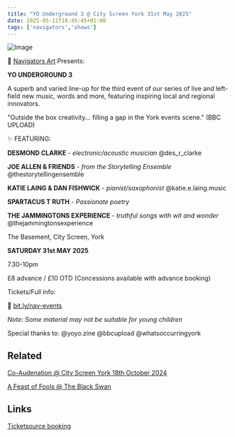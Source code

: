 ```yaml
---
title: "YO Underground 3 @ City Screen York 31st May 2025"
date: 2025-05-11T18:45:45+01:00
tags: ['navigators','shows']
---
```


![Image](/2025-05-11-YO-Underground-3-city-screen/NA-YOG3-flyer.jpg)


📣 [Navigators Art](https://www.instagram.com/navigatorsart) Presents:

**YO UNDERGROUND 3**

A superb and varied line-up for the third event of our series of live and
left-field new music, words and more, featuring inspiring local and
regional innovators.

"Outside the box creativity... filling a gap in the York events scene."
(BBC UPLOAD)

✨ FEATURING:

**DESMOND CLARKE** - *electronic/acoustic musician* @des_r_clarke

**JOE ALLEN & FRIENDS** - *from the Storytelling Ensemble*
@thestorytellingensemble

**KATIE LAING & DAN FISHWICK** - *pianist/saxophonist* @katie.e.laing.music

**SPARTACUS T RUTH** - *Passionate poetry*

**THE JAMMINGTONS EXPERIENCE** - *truthful songs with wit and wonder*
@thejammingtonsexperience

The Basement, City Screen, York

**SATURDAY 31st MAY 2025**

7.30-10pm

£8 advance / £10 OTD (Concessions available with advance booking)

Tickets/Full info:

🔗 [bit.ly/nav-events](https://bit.ly/nav-events)


*Note: Some material may not be suitable for young children*

Special thanks to: @yoyo.zine @bbcupload @whatsoccurringyork


## Related

[Co-Audenation @ City Screen York 18th October 2024](/posts/2024-10-02-co-audenation-city-screen/)

[A Feast of Fools @ The Black Swan](/posts/2024-01-02-navigators-art-a-feast-of-fools-black-swan/)


## Links

[Ticketsource booking](https://bit.ly/nav-events)

